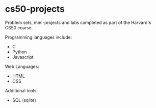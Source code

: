 # cs50-projects
Problem sets, mini-projects and labs completed as part of the Harvard's CS50 course.

Programming languages include:
- C
- Python
- Javascript

Web Languages:
- HTML
- CSS

Additional tools:
- SQL (sqlite)
